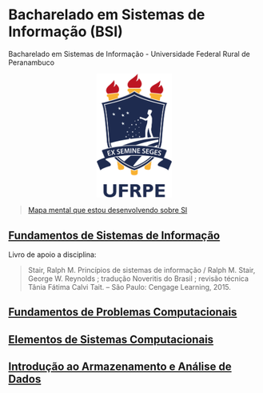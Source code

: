 # Bacharelado em Sistemas de Informação (BSI)

Bacharelado em Sistemas de Informação - Universidade Federal Rural de Peranambuco

<!-- logo -->
<p align="center">
  <img src="./images/ufrpe-rgb-plano.png" width="150px" />
</p>

> [Mapa mental que estou desenvolvendo sobre SI](https://whimsical.com/sistemas-de-informacao-how-i-see-it-MApE4wUDo78kKihoMfj8jb)

## [Fundamentos de Sistemas de Informação](https://github.com/jsvitor/fsi-bsi-ufrpe)

Livro de apoio a disciplina:
> Stair, Ralph M.
> Princípios de sistemas de informação / Ralph M. Stair, 
> George W. Reynolds ; tradução Noveritis do Brasil ; revisão técnica Tânia Fátima Calvi Tait. – São Paulo: Cengage Learning, 2015.



## [Fundamentos de Problemas Computacionais](https://github.com/jsvitor/fpc-bsi-ufrpe)

## [Elementos de Sistemas Computacionais](https://github.com/jsvitor/the-elements-of-computing-systems)

## [Introdução ao Armazenamento e Análise de Dados](https://github.com/jsvitor/iaad-bsi-ufrpe)


